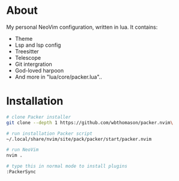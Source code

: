 # About
My personal NeoVim configuration, written in lua. It contains:
* Theme
* Lsp and lsp config
* Treesitter
* Telescope
* Git intergration
* God-loved harpoon
* And more in "lua/core/packer.lua"..

# Installation
```sh
# clone Packer installer
git clone --depth 1 https://github.com/wbthomason/packer.nvim\

# run installation Packer script
~/.local/share/nvim/site/pack/packer/start/packer.nvim

# run NeoVim
nvim .

# type this in normal mode to install plugins
:PackerSync
```
